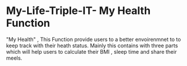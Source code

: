 # My-Life-Triple-IT- My Health Function
"My Health" , This Function provide users to a better envoirenmnet to to keep track with their heath status. Mainly this contains with three parts which will help users to calculate their BMI , sleep time and share their meels.
